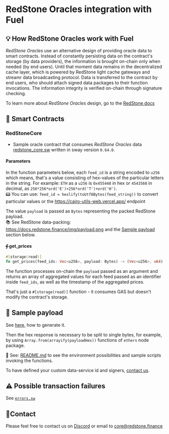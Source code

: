# RedStone Oracles integration with Fuel

## 💡 How RedStone Oracles work with Fuel

_RedStone Oracles_ use an alternative design of providing oracle data to smart contracts. Instead of constantly
persisting data on the contract's storage (by data providers), the information is brought on-chain only when needed
(by end users).
Until that moment data remains in the decentralized cache layer, which is powered by RedStone light cache gateways and
streamr data broadcasting protocol. Data is transferred to the contract by end users, who should attach signed data
packages to their function invocations. The information integrity is verified on-chain through signature checking.

To learn more about _RedStone Oracles_ design, go to the [RedStone docs](https://docs.redstone.finance/docs/introduction)

## 📄 Smart Contracts

### RedStoneCore

- Sample oracle contract that consumes _RedStone Oracles_ data [redstone_core.sw](src/redstone_core.sw) written in sway version
  `0.64.0`.

#### Parameters

In the function parameters below, each `feed_id` is a string encoded to `u256` which means, that's a value
consisting of hex-values of the particular letters in the string. For example:
`ETH` as a `u256` is `0x455448` in hex or `4543560` in decimal,
as `256*256*ord('E')+256*ord('T')+ord('H')`.
<br />
📟 You can use: `feed_id = hexlify(toUtf8Bytes(feed_string))` to convert particular values or
the https://cairo-utils-web.vercel.app/ endpoint<br />

The value `payload` is passed as `Bytes` representing the packed RedStone payload.
<br />
📚 See RedStone data-packing: https://docs.redstone.finance/img/payload.png
and the [Sample payload](#-sample-payload) section below.

#### ⨗ get_prices

```rust
#[storage(read)]
fn get_prices(feed_ids: Vec<u256>, payload: Bytes) -> (Vec<u256>, u64)
```

The function processes on-chain the `payload` passed as an argument
and returns an array of aggregated values for each feed passed as an identifier inside `feed_ids`,
as well as the timestamp of the aggregated prices.

That's just a `#[storage(read)]` function - it consumes GAS but doesn't modify the contract's storage.

## 📖 Sample payload

See [here](../README.md#preparing-sample-data), how to generate it.

Then the hex response is necessary to be split to single bytes, for example, by using `Array.from(arrayify(payloadHex))`
functions of `ethers` node package.

📖 See: [README.md](../README.md) to see the environment possibilities and sample scripts invoking the functions.

To have defined your custom data-service id and signers, [contact us](#contact).

## ⚠ Possible transaction failures

See [`errors.sw`](../redstone-fuel-sdk/src/core/errors.sw)

## 🙋‍Contact

Please feel free to contact us on [Discord](https://redstone.finance/discord) or email to core@redstone.finance
